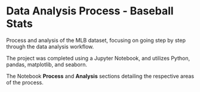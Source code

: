 # Data Analysis Process - Baseball Stats

Process and analysis of the MLB dataset, focusing on going step by step through
the data analysis workflow. 

The project was completed using a Jupyter Notebook, and utilizes Python, pandas,
matplotlib, and seaborn. 

The Notebook **Process** and **Analysis** sections detailing the respective 
areas of the process. 